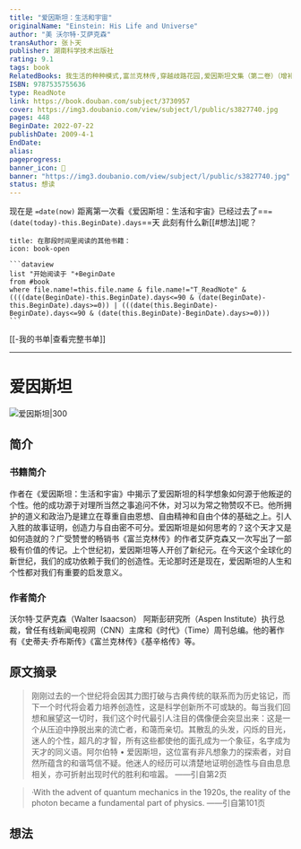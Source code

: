 ```yaml
---
title: "爱因斯坦：生活和宇宙"
originalName: "Einstein: His Life and Universe"
author: "美 沃尔特·艾萨克森"
transAuthor: 张卜天
publisher: 湖南科学技术出版社
rating: 9.1
tags: book
RelatedBooks: 我生活的种种模式,富兰克林传,穿越歧路花园,爱因斯坦文集（第二卷）（增补本）,洛克菲勒:一个关于财富的神话,美国智囊六人传,温度，决定一切,爱因斯坦奇迹年,我的大脑敞开了,格雷厄姆
ISBN: 9787535755636
type: ReadNote
link: https://book.douban.com/subject/3730957
cover: https://img3.doubanio.com/view/subject/l/public/s3827740.jpg
pages: 448
BeginDate: 2022-07-22
publishDate: 2009-4-1
EndDate:
alias:
pageprogress:
banner_icon: 📖
banner: "https://img3.doubanio.com/view/subject/l/public/s3827740.jpg"
status: 想读
---
```


现在是 `=date(now)`
距离第一次看《爱因斯坦：生活和宇宙》已经过去了==`=(date(today)-this.BeginDate).days`==天
此刻有什么新[[#想法]]呢？
````ad-abstract
title: 在那段时间里阅读的其他书籍：
icon: book-open

```dataview
list "开始阅读于 "+BeginDate
from #book
where file.name!=this.file.name & file.name!="T_ReadNote" & ((((date(BeginDate)-this.BeginDate).days<=90 & (date(BeginDate)-this.BeginDate).days>=0)) | (((date(this.BeginDate)-BeginDate).days<=90 & (date(this.BeginDate)-BeginDate).days>=0)))
```
````
[[-我的书单|查看完整书单]]

---
# 爱因斯坦

![爱因斯坦|300](https://img3.doubanio.com/view/subject/l/public/s3827740.jpg)

## 简介
### 书籍简介

作者在《爱因斯坦：生活和宇宙》中揭示了爱因斯坦的科学想象如何源于他叛逆的个性。他的成功源于对理所当然之事追问不休，对习以为常之物赞叹不已。他所拥护的道义和政治乃是建立在尊重自由恩想、自由精神和自由个体的基础之上。引人入胜的故事证明，创造力与自由密不可分。爱因斯坦是如何思考的？这个天才又是如何造就的？广受赞誉的畅销书《富兰克林传》的作者艾萨克森又一次写出了一部极有价值的传记。上个世纪初，爱因斯坦等人开创了新纪元。在今天这个全球化的新世纪，我们的成功依赖于我们的创造性。无论那时还是现在，爱因斯坦的人生和个性都对我们有重要的启发意义。


### 作者简介

沃尔特·艾萨克森（Walter Isaacson）
阿斯彭研究所（Aspen Institute）执行总裁，曾任有线新闻电视网（CNN）主席和《时代》（Time）周刊总编。他的著作有《史蒂夫·乔布斯传》《富兰克林传》《基辛格传》等。


## 原文摘录
> 刚刚过去的一个世纪将会因其力图打破与古典传统的联系而为历史铭记，而下一个时代将会着力培养创造性，这是科学创新所不可或缺的。每当我们回想和展望这一切时，我们这个时代最引人注目的偶像便会突显出来：这是一个从压迫中挣脱出来的流亡者，和蔼而亲切。其散乱的头发，闪烁的目光，迷人的个性，超凡的才智，所有这些都使他的面孔成为一个象征，名字成为天才的同义语。阿尔伯特 • 爱因斯坦，这位富有非凡想象力的探索者，对自然所蕴含的和谐笃信不疑。他迷人的经历可以清楚地证明创造性与自由息息相关，亦可折射出现时代的胜利和喧嚣。
——引自第2页

> ·With the advent of quantum mechanics in the 1920s, the reality of the photon became a fundamental part of physics.
——引自第101页

## 想法
